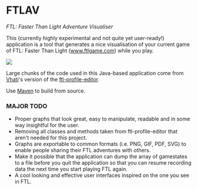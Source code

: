 # FTLAV
*FTL: Faster Than Light Adventure Visualiser*

This (currently highly experimental and not quite yet user-ready!) application is a tool that generates a nice visualisation of your current game of FTL: Faster Than Light (www.ftlgame.com) while you play.

<a href="https://raw.github.com/Niels-NTG/FTLAV/master/img/screenshot1.png"><img src="https://raw.github.com/Niels-NTG/FTLAV/master/img/screenshot1.png" /></a>

Large chunks of the code used in this Java-based application come from [Vhati](https://github.com/Vhati)'s version of the [ftl-profile-editor](https://github.com/Vhati/ftl-profile-editor).

Use [Maven](https://maven.apache.org/guides/getting-started/maven-in-five-minutes.html) to build from source.

### MAJOR TODO
- Proper graphs that look great, easy to manipulate, readable and in some way insightful for the user.
- Removing all classes and methods taken from ftl-profile-editor that aren't needed for this project.
- Graphs are exportable to common formats (i.e. PNG, GIF, PDF, SVG) to enable people sharing their FTL adventures with others.
- Make it possible that the application can dump the array of gamestates to a file before you quit the application so that you can resume recording data the next time you start playing FTL again.
- A cool looking and effective user interfaces inspired on the one you see in FTL.
